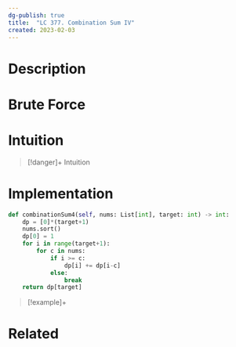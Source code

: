 ```yaml
---
dg-publish: true
title:  "LC 377. Combination Sum IV"
created: 2023-02-03
---
```



# Description

# Brute Force
# Intuition

>[!danger]+ Intuition

# Implementation
```python
def combinationSum4(self, nums: List[int], target: int) -> int:
	dp = [0]*(target+1)
	nums.sort()
	dp[0] = 1
	for i in range(target+1):
		for c in nums:
			if i >= c:
				dp[i] += dp[i-c]
			else:
				break
	return dp[target]
```

>[!example]+ 


# Related
